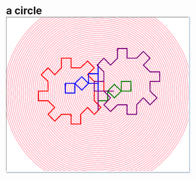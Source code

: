 <h1>a circle</b1>
<img src=https://github.com/elsalin8147/Python-Design-project/blob/master/project.PNG>
